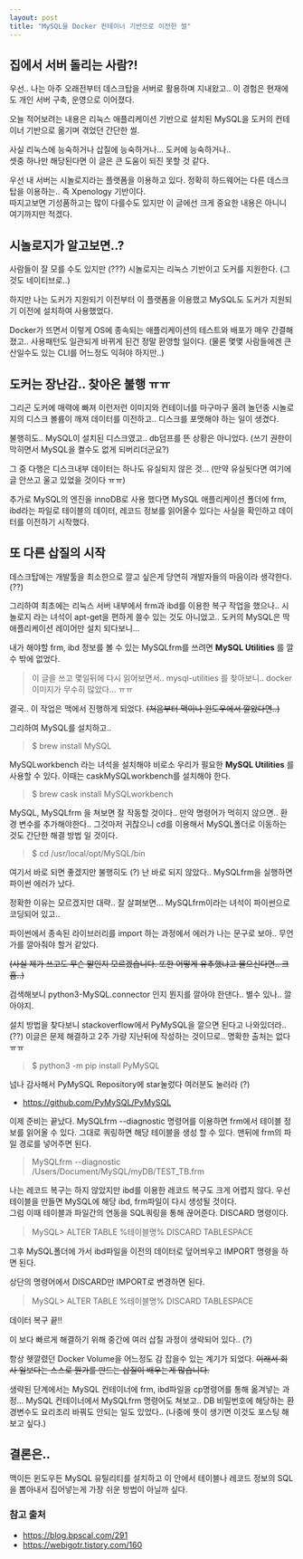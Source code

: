 ```yaml
---
layout: post
title: "MySQL을 Docker 컨테이너 기반으로 이전한 썰"
---
```


## 집에서 서버 돌리는 사람?!
우선.. 나는 아주 오래전부터 데스크탑을 서버로 활용하며 지내왔고.. 이 경험은 현재에도 개인 서버 구축, 운영으로 이어졌다.  

오늘 적어보려는 내용은 리눅스 애플리케이션 기반으로 설치된 MySQL을 도커의 컨테이너 기반으로 옮기며 겪었던 간단한 썰.

사실 리눅스에 능숙하거나 삽질에 능숙하거나... 도커에 능숙하거나..  
셋중 하나만 해당된다면 이 글은 큰 도움이 되진 못할 것 같다.

우선 내 서버는 시놀로지라는 플랫폼을 이용하고 있다. 정확히 하드웨어는 다른 데스크탑을 이용하는.. 즉 Xpenology 기반이다.  
따지고보면 기성품하고는 많이 다를수도 있지만 이 글에선 크게 중요한 내용은 아니니 여기까지만 적겠다.  

## 시놀로지가 알고보면..?

사람들이 잘 모를 수도 있지만 (???) 시놀로지는 리눅스 기반이고 도커를 지원한다. (그것도 네이티브로..)  

하지만 나는 도커가 지원되기 이전부터 이 플랫폼을 이용했고 MySQL도 도커가 지원되기 이전에 설치하여 사용했었다.  

Docker가 뜨면서 이렇게 OS에 종속되는 애플리케이션의 테스트와 배포가 매우 간결해졌고.. 사용패턴도 일관되게 바뀌게 된건 정말 환영할 일이다. (물론 몇몇 사람들에겐 큰 산일수도 있는 CLI를 어느정도 익혀야 하지만..)

## 도커는 장난감.. 찾아온 불행 ㅠㅠ

그리곤 도커에 매력에 빠져 이런저런 이미지와 컨테이너를 마구마구 올려 놀던중 시놀로지의 디스크 볼륨이 깨져 데이터를 이전하고.. 디스크를 포맷해야 하는 일이 생겼다. 

불행히도.. MySQL이 설치된 디스크였고.. db덤프를 뜬 상황은 아니었다. (쓰기 권한이 막히면서  MySQL을 켤수도 없게 되버리더군요?)

그 중 다행은 디스크내부 데이터는 하나도 유실되지 않은 것... (만약 유실됫다면 여기에 글 안쓰고 울고 있었을 것이다 ㅠㅠ)


추가로 MySQL의 엔진을 innoDB로 사용 했다면 MySQL 애플리케이션 폴더에 frm, ibd라는 파일로 테이블의 데이터,  레코드 정보를 읽어올수 있다는 사실을 확인하고 데이터를 이전하기 시작했다.

## 또 다른 삽질의 시작

데스크탑에는 개발툴을 최소한으로 깔고 싶은게 당연히 개발자들의 마음이라 생각한다. (??)  

그리하여 최초에는 리눅스 서버 내부에서 frm과 ibd를 이용한 복구 작업을 했으나.. 시놀로지 라는 녀석이 apt-get을 편하게 쓸수 있는 것도 아니었고.. 도커의 MySQL은 딱 애플리케이션 레이어만 설치 되다보니... 

내가 해야할 frm, ibd 정보를 볼 수 있는 MySQLfrm를 쓰려면 **MySQL Utilities** 를 깔 수 밖에 없었다.  

> 이 글을 쓰고 몇일뒤에 다시 읽어보면서.. mysql-utilities 를 찾아보니.. docker 이미지가 무수히 많았다... ㅠㅠ

결국.. 이 작업은 맥에서 진행하게 되었다. ~~(처음부터 맥이나 윈도우에서 깔았다면..)~~

그리하여 MySQL를 설치하고..

> $ brew install MySQL

MySQLworkbench 라는 녀석을 설치해야 비로소 우리가 필요한 **MySQL Utilities** 를 사용할 수 있다.
이때는 caskMySQLworkbench를 설치해야 한다. 

> $ brew cask install MySQLworkbench


MySQL, MySQLfrm 을 쳐보면 잘 작동할 것이다.. 만약 명령어가 먹히지 않으면.. 환경 변수를 추가해야한다.. 그것마저 귀찮으니 cd를 이용해서 MySQL폴더로 이동하는 것도 간단한 해결 방법 일 것이다.

> $ cd /usr/local/opt/MySQL/bin

여기서 바로 되면 좋겠지만 불행히도 (?) 난 바로 되지 않았다.. MySQLfrm을 실행하면 파이썬 에러가 났다.  

정확한 이유는 모르겠지만 대략.. 잘 살펴보면... MySQLfrm이라는 녀석이 파이썬으로 코딩되어 있고..  

파이썬에서 종속된 라이브러리를 import 하는 과정에서 에러가 나는 문구로 보아.. 무언가를 깔아줘야 할거 같았다.  

~~(사실 제가 쓰고도 무슨 말인지 모르겠습니다. 또한 어떻게 유추했냐고 물으신다면.. 크흠..)~~  

검색해보니 python3-MySQL.connector 인지 뭔지를 깔아야 한댄다.. 별수 있나.. 깔아야지.

설치 방법을 찾다보니 stackoverflow에서 PyMySQL을 깔으면 된다고 나와있더라..(??) 이글은 문제 해결하고 2주 가량 지난뒤에 작성하는 것이므로.. 명확한 출처는 없다 ㅠㅠ

> $ python3 -m pip install PyMySQL

넘나 감사해서 PyMySQL Repository에 star눌렀다 여러분도 눌러라 (?)
 - https://github.com/PyMySQL/PyMySQL

이제 준비는 끝났다. MySQLfrm --diagnostic 명령어를 이용하면 frm에서 테이블 정보를 읽어올 수 있다. 그대로 쿼링하면 해당 테이블을 생성 할 수 있다. 맨뒤에 frm의 파일 경로를 넣어주면 된다.

> MySQLfrm --diagnostic /Users/Document/MySQL/myDB/TEST_TB.frm 

나는 레코드 복구는 하지 않았지만 ibd를 이용한 레코드 복구도 크게 어렵지 않다. 우선 테이블을 만들면 MySQL에 해당 ibd, frm파일이 다시 생성될 것이다.  
그럼 이때 테이블과 파일간의 연동을 SQL쿼링을 통해 끊어준다. DISCARD 명령이다.

> MySQL> ALTER TABLE %테이블명% DISCARD TABLESPACE

그후 MySQL폴더에 가서 ibd파일을 이전의 데이터로 덮어씌우고 IMPORT 명령을 하면 된다.  

상단의 명령어에서 DISCARD만 IMPORT로 변경하면 된다.

> MySQL> ALTER TABLE %테이블명% DISCARD TABLESPACE


데이터 복구 끝!!



이 보다 빠르게 해결하기 위해 중간에 여러 삽질 과정이 생략되어 있다.. (?)  

항상 헷깔렸던 Docker Volume을 어느정도 감 잡을수 있는 계기가 되었다. ~~이래서 회사 일보다는 스스로 뭔가를 만드는 삽질이 배우는게 많습니다.~~  

생략된 단계에서는 MySQL 컨테이너에 frm, ibd파일을 cp명령어를 통해 옮겨넣는 과정...  MySQL 컨테이너에서 MySQLfrm 명령어도 쳐보고.. DB 비밀번호에 해당하는 환경변수도 요리조리 바꿔도 안되는 일도 있었다.. (나중에 뜻이 생기면 이것도 포스팅 해보고 싶다.)  

## 결론은..

맥이든 윈도우든 MySQL 유틸리티를 설치하고 이 안에서 테이블나 레코드 정보의 SQL을 뽑아내서 집어넣는게 가장 쉬운 방법이 아닐까 싶다.


### 참고 출처
  - https://blog.bpscal.com/291
  - https://webigotr.tistory.com/160
